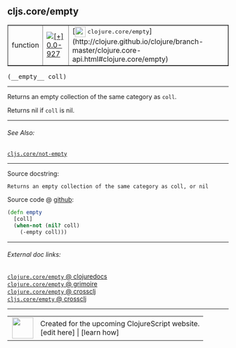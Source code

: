 ## cljs.core/empty



 <table border="1">
<tr>
<td>function</td>
<td><a href="https://github.com/cljsinfo/cljs-api-docs/tree/0.0-927"><img valign="middle" alt="[+] 0.0-927" title="Added in 0.0-927" src="https://img.shields.io/badge/+-0.0--927-lightgrey.svg"></a> </td>
<td>
[<img height="24px" valign="middle" src="http://i.imgur.com/1GjPKvB.png"> <samp>clojure.core/empty</samp>](http://clojure.github.io/clojure/branch-master/clojure.core-api.html#clojure.core/empty)
</td>
</tr>
</table>


 <samp>
(__empty__ coll)<br>
</samp>

---

Returns an empty collection of the same category as `coll`.

Returns nil if `coll` is nil.

---


###### See Also:

[`cljs.core/not-empty`](cljs.core_not-empty.md)<br>

---


Source docstring:

```
Returns an empty collection of the same category as coll, or nil
```


Source code @ [github](https://github.com/clojure/clojurescript/blob/r2197/src/cljs/cljs/core.cljs#L850-L854):

```clj
(defn empty
  [coll]
  (when-not (nil? coll)
    (-empty coll)))
```

<!--
Repo - tag - source tree - lines:

 <pre>
clojurescript @ r2197
└── src
    └── cljs
        └── cljs
            └── <ins>[core.cljs:850-854](https://github.com/clojure/clojurescript/blob/r2197/src/cljs/cljs/core.cljs#L850-L854)</ins>
</pre>

-->

---



###### External doc links:

[`clojure.core/empty` @ clojuredocs](http://clojuredocs.org/clojure.core/empty)<br>
[`clojure.core/empty` @ grimoire](http://conj.io/store/v1/org.clojure/clojure/1.7.0-beta3/clj/clojure.core/empty/)<br>
[`clojure.core/empty` @ crossclj](http://crossclj.info/fun/clojure.core/empty.html)<br>
[`cljs.core/empty` @ crossclj](http://crossclj.info/fun/cljs.core.cljs/empty.html)<br>

---

 <table>
<tr><td>
<img valign="middle" align="right" width="48px" src="http://i.imgur.com/Hi20huC.png">
</td><td>
Created for the upcoming ClojureScript website.<br>
[edit here] | [learn how]
</td></tr></table>

[edit here]:https://github.com/cljsinfo/cljs-api-docs/blob/master/cljsdoc/cljs.core_empty.cljsdoc
[learn how]:https://github.com/cljsinfo/cljs-api-docs/wiki/cljsdoc-files

<!--

This information was too distracting to show to readers, but I'll leave it
commented here since it is helpful to:

- pretty-print the data used to generate this document
- and show how to retrieve that data



The API data for this symbol:

```clj
{:description "Returns an empty collection of the same category as `coll`.\n\nReturns nil if `coll` is nil.",
 :ns "cljs.core",
 :name "empty",
 :signature ["[coll]"],
 :history [["+" "0.0-927"]],
 :type "function",
 :related ["cljs.core/not-empty"],
 :full-name-encode "cljs.core_empty",
 :source {:code "(defn empty\n  [coll]\n  (when-not (nil? coll)\n    (-empty coll)))",
          :title "Source code",
          :repo "clojurescript",
          :tag "r2197",
          :filename "src/cljs/cljs/core.cljs",
          :lines [850 854]},
 :full-name "cljs.core/empty",
 :clj-symbol "clojure.core/empty",
 :docstring "Returns an empty collection of the same category as coll, or nil"}

```

Retrieve the API data for this symbol:

```clj
;; from Clojure REPL
(require '[clojure.edn :as edn])
(-> (slurp "https://raw.githubusercontent.com/cljsinfo/cljs-api-docs/catalog/cljs-api.edn")
    (edn/read-string)
    (get-in [:symbols "cljs.core/empty"]))
```

-->
